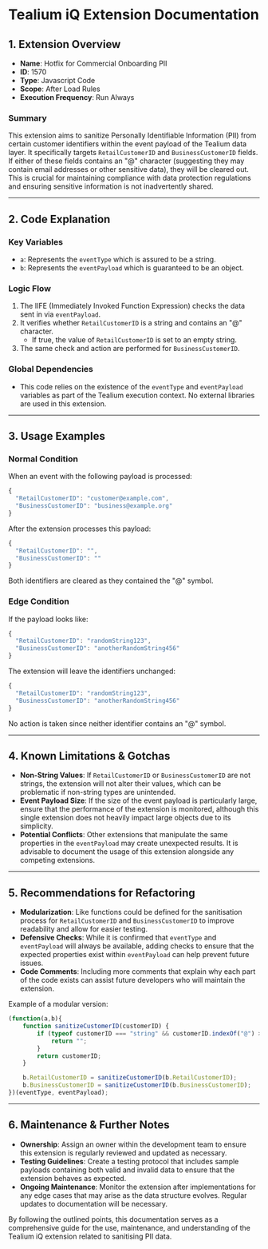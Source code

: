 # Tealium iQ Extension Documentation

## 1. Extension Overview

- **Name**: Hotfix for Commercial Onboarding PII
- **ID**: 1570
- **Type**: Javascript Code
- **Scope**: After Load Rules
- **Execution Frequency**: Run Always

### Summary
This extension aims to sanitize Personally Identifiable Information (PII) from certain customer identifiers within the event payload of the Tealium data layer. It specifically targets `RetailCustomerID` and `BusinessCustomerID` fields. If either of these fields contains an "@" character (suggesting they may contain email addresses or other sensitive data), they will be cleared out. This is crucial for maintaining compliance with data protection regulations and ensuring sensitive information is not inadvertently shared.

---

## 2. Code Explanation

### Key Variables
- `a`: Represents the `eventType` which is assured to be a string.
- `b`: Represents the `eventPayload` which is guaranteed to be an object.

### Logic Flow
1. The IIFE (Immediately Invoked Function Expression) checks the data sent in via `eventPayload`.
2. It verifies whether `RetailCustomerID` is a string and contains an "@" character.
   - If true, the value of `RetailCustomerID` is set to an empty string.
3. The same check and action are performed for `BusinessCustomerID`.

### Global Dependencies
- This code relies on the existence of the `eventType` and `eventPayload` variables as part of the Tealium execution context. No external libraries are used in this extension.

---

## 3. Usage Examples

### Normal Condition
When an event with the following payload is processed:
```javascript
{
  "RetailCustomerID": "customer@example.com",
  "BusinessCustomerID": "business@example.org"
}
```
After the extension processes this payload:
```javascript
{
  "RetailCustomerID": "",
  "BusinessCustomerID": ""
}
```
Both identifiers are cleared as they contained the "@" symbol.

### Edge Condition
If the payload looks like:
```javascript
{
  "RetailCustomerID": "randomString123",
  "BusinessCustomerID": "anotherRandomString456"
}
```
The extension will leave the identifiers unchanged:
```javascript
{
  "RetailCustomerID": "randomString123",
  "BusinessCustomerID": "anotherRandomString456"
}
```
No action is taken since neither identifier contains an "@" symbol.

---

## 4. Known Limitations & Gotchas

- **Non-String Values**: If `RetailCustomerID` or `BusinessCustomerID` are not strings, the extension will not alter their values, which can be problematic if non-string types are unintended.
- **Event Payload Size**: If the size of the event payload is particularly large, ensure that the performance of the extension is monitored, although this single extension does not heavily impact large objects due to its simplicity.
- **Potential Conflicts**: Other extensions that manipulate the same properties in the `eventPayload` may create unexpected results. It is advisable to document the usage of this extension alongside any competing extensions.

---

## 5. Recommendations for Refactoring

- **Modularization**: Like functions could be defined for the sanitisation process for `RetailCustomerID` and `BusinessCustomerID` to improve readability and allow for easier testing.
- **Defensive Checks**: While it is confirmed that `eventType` and `eventPayload` will always be available, adding checks to ensure that the expected properties exist within `eventPayload` can help prevent future issues.
- **Code Comments**: Including more comments that explain why each part of the code exists can assist future developers who will maintain the extension.

Example of a modular version:
```javascript
(function(a,b){
    function sanitizeCustomerID(customerID) {
        if (typeof customerID === "string" && customerID.indexOf("@") > 0) {
            return "";
        }
        return customerID;
    }

    b.RetailCustomerID = sanitizeCustomerID(b.RetailCustomerID);
    b.BusinessCustomerID = sanitizeCustomerID(b.BusinessCustomerID);
})(eventType, eventPayload);
```

---

## 6. Maintenance & Further Notes

- **Ownership**: Assign an owner within the development team to ensure this extension is regularly reviewed and updated as necessary.
- **Testing Guidelines**: Create a testing protocol that includes sample payloads containing both valid and invalid data to ensure that the extension behaves as expected.
- **Ongoing Maintenance**: Monitor the extension after implementations for any edge cases that may arise as the data structure evolves. Regular updates to documentation will be necessary.

By following the outlined points, this documentation serves as a comprehensive guide for the use, maintenance, and understanding of the Tealium iQ extension related to sanitising PII data.